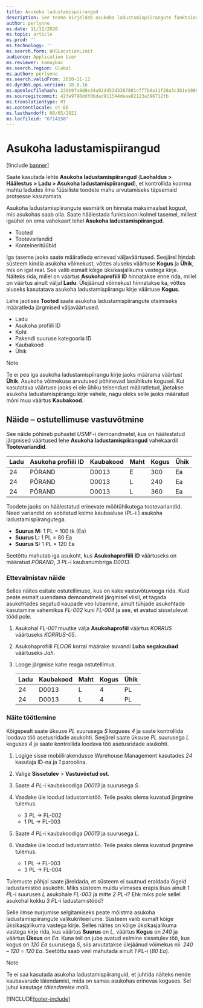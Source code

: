 ```yaml
---
title: Asukoha ladustamispiirangud
description: See teema kirjeldab asukoha ladustamispiirangute funktsioone.
author: perlynne
ms.date: 11/11/2020
ms.topic: article
ms.prod: ''
ms.technology: ''
ms.search.form: WHSLocationLimit
audience: Application User
ms.reviewer: kamaybac
ms.search.region: Global
ms.author: perlynne
ms.search.validFrom: 2020-11-11
ms.dyn365.ops.version: 10.0.16
ms.openlocfilehash: 239b9fa8d8e34a92d453d3387881cff7b0a11f28a3c3b1e19891ea3bd78c3d7c
ms.sourcegitcommit: 42fe9790ddf0bdad911544deaa82123a396712fb
ms.translationtype: HT
ms.contentlocale: et-EE
ms.lasthandoff: 08/05/2021
ms.locfileid: "6714158"
---
```

# <a name="location-stocking-limits"></a>Asukoha ladustamispiirangud

[!include [banner](../includes/banner.md)]

Saate kasutada lehte **Asukoha ladustamispiirangud** (**Laohaldus \> Häälestus \> Ladu \> Asukoha ladustamispiirangud**), et kontrollida koorma mahtu ladudes ilma füüsiliste toodete mahu arvutamiseks täpsemaid protsesse kasutamata.

Asukoha ladustamispiirangute eesmärk on hinnata maksimaalset kogust, mis asukohas saab olla. Saate häälestada funktsiooni kolmel tasemel, millest igaühel on oma vahekaart lehel **Asukoha ladustamispiirangud**.

- Tooted
- Tootevariandid
- Konteineritüübid

Iga taseme jaoks saate määratleda erinevad väljaväärtused. Seejärel hindab süsteem kindla asukoha võimekust, võttes aluseks väärtuse **Kogus** ja **Ühik**, mis on igal real. See valib esmalt kõige üksikasjalikuma vastega kirje. Näiteks rida, millel on väärtus **Asukohaprofiili ID** hinnatakse enne rida, millel on väärtus ainult väljal **Ladu**. Ülejäänud võimekust hinnatakse ka, võttes aluseks kasutatava asukoha ladustamispiirangu kirje väärtuse **Kogus**.

Lehe jaotises **Tooted** saate asukoha ladustamispiirangute otsimiseks määratleda järgmised väljaväärtused.

- Ladu
- Asukoha profiili ID
- Koht
- Pakendi suuruse kategooria ID
- Kaubakood
- Ühik

> [!NOTE]
> Te ei pea iga asukoha ladustamispiirangu kirje jaoks määrama väärtust **Ühik**. Asukoha võimekuse arvutused põhinevad laoühikute kogusel. Kui kasutatava väärtuse jaoks ei ole ühiku teisendust määratletud, jäetakse asukoha ladustamispiirangu kirje vahele, nagu oleks selle jaoks määratud mõni muu väärtus **Kaubakood**.

## <a name="example--purchase-order-receiving"></a>Näide – ostutellimuse vastuvõtmine

See näide põhineb puhastel *USMF*-i demoandmetel, kus on häälestatud järgmised väärtused lehe **Asukoha ladustamispiirangud** vahekaardil **Tootevariandid**.

| Ladu | Asukoha profiili ID | Kaubakood | Maht | Kogus | Ühik |
|-----------|---------------------|-------------|------|----------|------|
| 24        | PÕRAND               | D0013       | E    | 300      | Ea   |
| 24        | PÕRAND               | D0013       | L    | 240      | Ea   |
| 24        | PÕRAND               | D0013       | L    | 360      | Ea   |

Toodete jaoks on häälestatud erinevate mõõtühikutega tootevariandid. Need variandid on sobitatud kolme kaubaaluse (PL-i ) asukoha ladustamispiirangutega.

- **Suurus M:** 1 PL = 100 tk (Ea)
- **Suurus L:** 1 PL = 80 Ea
- **Suurus S:** 1 PL = 120 Ea

Seetõttu mahutab iga asukoht, kus **Asukohaprofiili ID** väärtuseks on määratud *PÕRAND*, *3* *PL*-i kaubanumbriga *D0013*.

### <a name="prepare-for-the-example"></a>Ettevalmistav näide

Selles näites esitate ostutellimuse, kus on kaks vastuvõtuvooga rida. Kuid peate esmalt uuendama demoandmeid järgmisel viisil, et tagada asukohtades segatud kaupade veo lubamine, ainult tühjade asukohtade kasutamine vahemikus *FL-002* kuni *FL-004* ja see, et avatud sissetulevat tööd pole.

1. Asukohal *FL-001* muutke välja **Asukohaprofiil** väärtus *KORRUS* väärtuseks *KORRUS-05*.
1. Asukohaprofiili *FLOOR* korral määrake suvandi **Luba segakaubad** väärtuseks *Jah*.
1. Looge järgmise kahe reaga ostutellimus.

    | Ladu | Kaubakood | Maht | Kogus | Ühik |
    |-----------|-------------|------|----------|------|
    | 24        | D0013       | L    | 4        | PL   |
    | 24        | D0013       | L    | 4        | PL   |

### <a name="process-the-example"></a>Näite töötlemine

Kõigepealt saate üksuse *PL* suurusega *S* koguses *4* ja saate kontrollida loodava töö asetusridade asukohti. Seejärel saate üksuse *PL* suurusega *L* koguses *4* ja saate kontrollida loodava töö asetusridade asukohti.

1. Logige sisse mobiilirakendusse Warehouse Management kasutades *24* kasutaja ID-na ja *1* paroolina.
1. Valige **Sissetulev** \> **Vastuvõetud ost**.
1. Saate *4* *PL*-i kaubakoodiga *D0013* ja suurusega *S*.
1. Vaadake üle loodud ladustamistöö. Teile peaks olema kuvatud järgmine tulemus.

    - 3 PL -\> FL-002
    - 1 PL -\> FL-003

1. Saate *4* *PL*-i kaubakoodiga *D0013* ja suurusega *L*.
1. Vaadake üle loodud ladustamistöö. Teile peaks olema kuvatud järgmine tulemus.

    - 1 PL -\> FL-003
    - 3 PL -\> FL-004

Tulemuste põhjal saate järeldada, et süsteem ei suutnud eraldada õigeid ladustamistöö asukohti. Miks süsteem muidu viimases erapis lisas ainult *1* *PL*-i suuruses *L* asukohale *FL-003* ja mitte *2* *PL*-i? Ehk miks pole sellel asukohal kokku *3* *PL*-i ladustamistööd?

Selle ilmse nurjumise selgitamiseks peate mõistma asukoha ladustamispiirangute valikukriteeriume. Süsteem valib esmalt kõige üksikasjalikuma vastega kirje. Selles näites on kõige üksikasjalikuma vastega kirje rida, kus väärtus **Suurus** on *L*, väärtus **Kogus** on *240* ja väärtus **Üksus** on *Ea*. Kuna teil on juba avatud eelmine sissetulev töö, kus kogus on *120* *Ea* suurusega *S*, siis arvutatakse ülejäänud võimekus nii: *240* – *120* = *120* *Ea*. Seetõttu saab veel mahutada ainult *1* *PL*-i (*80* *Ea*).

> [!NOTE]
> Te ei saa kasutada asukoha ladustamispiiranguid, et juhtida näiteks nende kaubavarude täiendamist, mida on samas asukohas erinevas koguses. Sel juhul kasutage *täiendamise malli*.


[!INCLUDE[footer-include](../../includes/footer-banner.md)]